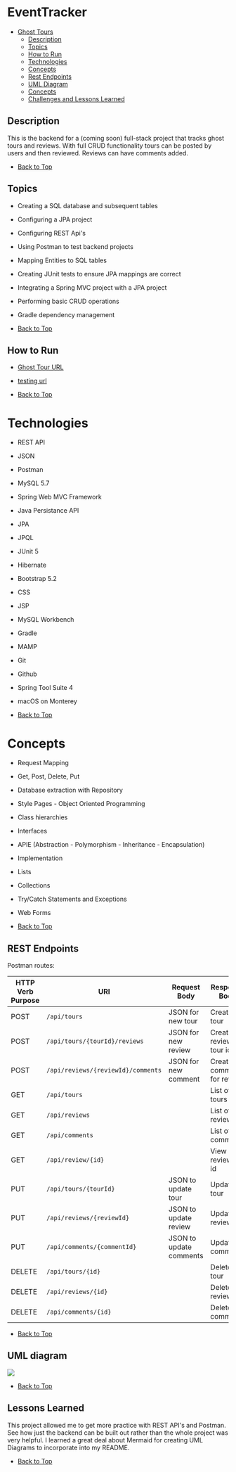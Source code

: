 # EventTracker

- [Ghost Tours](#eventtracker)
  - [Description](#description)
  - [Topics](#topics)
  - [How to Run](#how_to_run)
  - [Technologies](#technologies)
  - [Concepts](#concepts)
  - [Rest Endpoints](#rest_endpoints)
  - [UML Diagram](#uml_diagram)
  - [Concepts](#concepts)
  - [Challenges and Lessons Learned](#challenges-and-lessons-learned)


## Description

This is the backend for a (coming soon) full-stack project that tracks ghost tours and reviews. With full CRUD functionality  tours can be posted by users and then reviewed. Reviews can have comments added.

- [Back to Top](#eventtracker)

## Topics
-   Creating a SQL database and subsequent tables
-   Configuring a JPA project
-   Configuring REST Api's
- Using Postman to test backend projects
-   Mapping Entities to SQL tables
-   Creating JUnit tests to ensure JPA mappings are correct
-   Integrating a Spring MVC project with a JPA project
-   Performing basic CRUD operations
-   Gradle dependency management



- [Back to Top](#eventtracker)

##  How to Run

- [Ghost Tour URL](#http://54.176.46.29:8080/GhostTour)

- [testing url](#https://github.com/StephK143)

- [Back to Top](#eventtracker)

# Technologies

-   REST API
-   JSON
-   Postman
-   MySQL 5.7
-   Spring Web MVC Framework
-   Java Persistance API
-   JPA
-   JPQL
-   JUnit 5
-   Hibernate
-   Bootstrap 5.2
-   CSS
-   JSP
-   MySQL Workbench
-   Gradle
-   MAMP
-   Git
-   Github
-   Spring Tool Suite 4
-   macOS on Monterey

- [Back to Top](#eventtracker)

# Concepts

-   Request Mapping
-   Get, Post, Delete, Put
-   Database extraction with Repository
-   Style Pages - Object Oriented Programming
-   Class hierarchies
-   Interfaces
-   APIE (Abstraction - Polymorphism - Inheritance - Encapsulation)
-   Implementation
-   Lists
-   Collections
-   Try/Catch Statements and Exceptions
-   Web Forms

- [Back to Top](#eventtracker)

## REST Endpoints

Postman routes:

|   HTTP Verb Purpose |URI                                |Request Body              |Response Body            | Operation
|---------------------|-----------------------------------|--------------------------|-------------------------|-----------
|POST                 |`/api/tours`                       |JSON for new tour         |Create tour              |Create
|POST                 |`/api/tours/{tourId}/reviews`      |JSON for new review       |Create review by tour id |Create
|POST                 |`/api/reviews/{reviewId}/comments` |JSON for new comment      |Create comment for review|Create
|GET                  |`/api/tours`                       |                          |List of tours            |Read
|GET                  |`/api/reviews`                     |                          |List of reviews          |Read
|GET                  |`/api/comments`                    |                          |List of comments         |Read
|GET                  |`/api/review/{id}`                 |                          |View review by id        |Read
|PUT                  |`/api/tours/{tourId}`              |JSON to update tour       |Update tour              |Update      
|PUT                  |`/api/reviews/{reviewId}`          |JSON to update review     |Update review            |Update
|PUT                  |`/api/comments/{commentId}`        |JSON to update comments   |Update comment           |Update
|DELETE               |`/api/tours/{id}`                  |                          |Delete tour              |Delete
|DELETE               |`/api/reviews/{id}`                |                          |Delete review            |Delete
|DELETE               |`/api/comments/{id}`               |                          |Delete comment           |Delete






- [Back to Top](#eventtracker)

## UML diagram
[![](https://mermaid.ink/img/pako:eNqtU8tuwyAQ_JXVnpMf8LX1oYc0Upq0F0sWNRsHyYAFy8Gy_e-FxqniyqkatSshYGd4zCz0WFlJmCG5RyVqJ3Rh4Ctujffbww6GYb22Pezy16f8DTIo8CQ8aGG6Aq_JZ3o_T6VQhkHJed6zU6YGIzQtApXibhHwLHh5idKi_oaMV9NrZNKSlA09PGw3m_x5_4O0M_8-aay4oftEkxaqWUQk-cqplpU1c1za8N4QtE5VVLbkUvPWwPIu0bqychQ7-VsLLyrZBlcmqbcdjjFZ-V-PwGpNhv9abQBcoSYX3ZXxB3xerkA-UTwWU9ElHUVoONV8jNTQJqNyqdg6zI6i8bRCEdi-dKbCjF2gC2n6SxNr_ACZH-YW)](https://mermaid.live/edit#pako:eNqtU8tuwyAQ_JXVnpMf8LX1oYc0Upq0F0sWNRsHyYAFy8Gy_e-FxqniyqkatSshYGd4zCz0WFlJmCG5RyVqJ3Rh4Ctujffbww6GYb22Pezy16f8DTIo8CQ8aGG6Aq_JZ3o_T6VQhkHJed6zU6YGIzQtApXibhHwLHh5idKi_oaMV9NrZNKSlA09PGw3m_x5_4O0M_8-aay4oftEkxaqWUQk-cqplpU1c1za8N4QtE5VVLbkUvPWwPIu0bqychQ7-VsLLyrZBlcmqbcdjjFZ-V-PwGpNhv9abQBcoSYX3ZXxB3xerkA-UTwWU9ElHUVoONV8jNTQJqNyqdg6zI6i8bRCEdi-dKbCjF2gC2n6SxNr_ACZH-YW)

- [Back to Top](#eventtracker)
## Lessons Learned
This project allowed me to get more practice with REST API's and Postman. See how just the backend can be built out rather than the whole project was very helpful. I learned a great deal about Mermaid for creating UML Diagrams to incorporate into my README.


- [Back to Top](#eventtracker)
